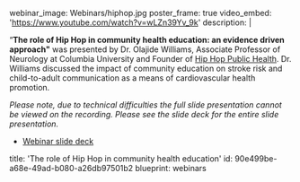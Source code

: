 webinar_image: Webinars/hiphop.jpg
poster_frame: true
video_embed: 'https://www.youtube.com/watch?v=wLZn39Yv_9k'
description: |
  <p>“<strong>The role of Hip Hop in community health education: an evidence driven approach"</strong> was presented by Dr. Olajide Williams, Associate Professor of Neurology at Columbia University and Founder of <a href="https://hhph.org/" target="_blank">Hip Hop Public Health</a>. Dr. Williams discussed the impact of community education on stroke risk and child-to-adult communication as a means of cardiovascular health promotion.
  </p>
  <p><em>Please note, due to technical difficulties the full slide presentation cannot be viewed on the recording. Please see the slide deck for the entire slide presentation.</em>
  </p>
  <ul>
  	<li><a href="https://drive.google.com/file/d/1Ets_cmUXFZJ-Q8EqWHrfwBTqpt_9TCQ6/view?usp=sharing" target="_blank">Webinar slide deck</a></li>
  </ul>
title: 'The role of Hip Hop in community health education'
id: 90e499be-a68e-49ad-b080-a26db97501b2
blueprint: webinars
